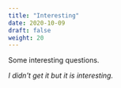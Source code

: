 ```yaml
---
title: "Interesting"
date: 2020-10-09
draft: false
weight: 20
---
```


Some interesting questions.

*I didn't get it but it is interesting.*
